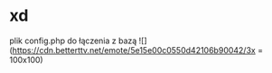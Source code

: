 # xd
plik config.php do łączenia z bazą ![](https://cdn.betterttv.net/emote/5e15e00c0550d42106b90042/3x = 100x100)
